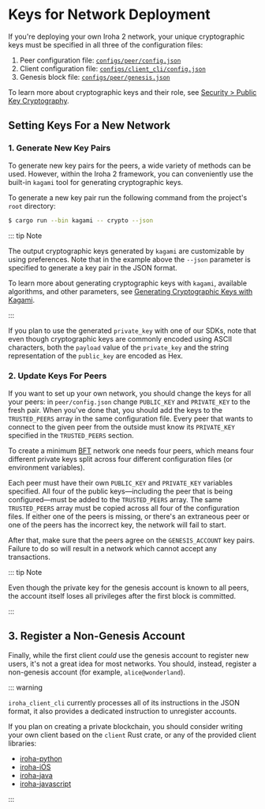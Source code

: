 # Keys for Network Deployment

If you're deploying your own Iroha 2 network, your unique cryptographic keys must be specified in all three of the configuration files:

1. Peer configuration file: [`configs/peer/config.json`](./peer-configuration.md)
2. Client configuration file: [`configs/client_cli/config.json`](./client-configuration.md)
3. Genesis block file: [`configs/peer/genesis.json`](./genesis.md)

To learn more about cryptographic keys and their role, see [Security > Public Key Cryptography](../security/public-key-cryptography.md).

## Setting Keys For a New Network

### 1. Generate New Key Pairs

To generate new key pairs for the peers, a wide variety of methods can be used. However, within the Iroha 2 framework, you can conveniently use the built-in `kagami` tool for generating cryptographic keys.

To generate a new key pair run the following command from the project's `root` directory:

```bash
$ cargo run --bin kagami -- crypto --json
```

::: tip Note

The output cryptographic keys generated by `kagami` are customizable by using preferences. Note that in the example above the `--json` parameter is specified to generate a key pair in the JSON format.

To learn more about generating cryptographic keys with `kagami`, available algorithms, and other parameters, see [Generating Cryptographic Keys with Kagami](../security/generating-cryptographic-keys.md#kagami).

:::

If you plan to use the generated `private_key` with one of our SDKs, note that even though cryptographic keys are commonly encoded using ASCII characters, both the `payload` value of the `private_key` and the string representation of the `public_key` are encoded as Hex.

### 2. Update Keys For Peers

If you want to set up your own network, you should change the keys for all your peers: in `peer/config.json` change `PUBLIC_KEY` and `PRIVATE_KEY` to the fresh pair. When you've done that, you should add the keys to the `TRUSTED_PEERS` array in the same configuration file. Every peer that wants to connect to the given peer from the outside must know its `PRIVATE_KEY` specified in the `TRUSTED_PEERS` section.

To create a minimum [BFT](../glossary.md#byzantine-fault-tolerance-bft) network one needs four peers, which means four different private keys split across four different configuration files (or environment variables).

Each peer must have their own `PUBLIC_KEY` and `PRIVATE_KEY` variables specified. All four of the public keys—including the peer that is being configured—must be added to the `TRUSTED_PEERS` array. The same `TRUSTED_PEERS` array must be copied across all four of the configuration files. If either one of the peers is missing, or there's an extraneous peer or one of the peers has the incorrect key, the network will fail to start.

After that, make sure that the peers agree on the `GENESIS_ACCOUNT` key pairs. Failure to do so will result in a network which cannot accept any transactions.

::: tip Note

Even though the private key for the genesis account is known to all peers, the account itself loses all privileges after the first block is committed.

:::

## 3. Register a Non-Genesis Account

Finally, while the first client _could_ use the genesis account to register new users, it's not a great idea for most networks. You should, instead, register a non-genesis account (for example, `alice@wonderland`).

::: warning

`iroha_client_cli` currently processes all of its instructions in the JSON format, it also provides a dedicated instruction to unregister accounts.

If you plan on creating a private blockchain, you should consider writing your own client based on the `client` Rust crate, or any of the provided client libraries:

- [iroha-python](https://github.com/hyperledger/iroha-python)
- [iroha-iOS](https://github.com/hyperledger/iroha-ios)
- [iroha-java](https://github.com/hyperledger/iroha-java)
- [iroha-javascript](https://github.com/hyperledger/iroha-javascript/tree/iroha2)

:::
